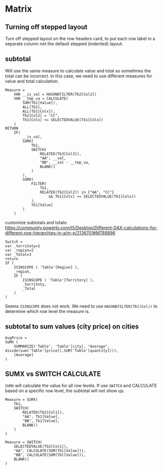 # Matrix

## Turning off stepped layout
Turn off stepped layout on the row headers card, to put each row label in a separate column not the default stepped (indented) layout.

## subtotal
Will use the same measure to calculate value and total so sometimes the total can be incorrect. In this case, we need to use different measures for value and total calculation.
```
Measure = 
    VAR __is_val = HASONEFILTER(Tb2[Col2])
    VAR __tmp_va = CALCULATE(
        SUM(Tb1[Value]), 
        ALL(Tb2),
        ALL(Tb1[Colx]),        
        Tb2[Col2] = "CC",
        Tb1[Colx] <= SELECTEDVALUE(Tb1[Colx])
    )    
RETURN    
    IF(
        __is_val,
        SUMX(
            Tb1,
            SWITCH(
                RELATED(Tb3[Col3]),
                "AA", __val,
                "BB", __val - __tmp_va,
                BLANK()
            )
        ),
        SUMX(
            FILTER(
                Tb1, 
                RELATED(Tb2[Col2]) in {"AA", "CC"}
                    && Tb1[Colx] <= SELECTEDVALUE(Tb1[Colx])
            ),
            Tb1[Value]
        )
    )
```

customize subtotals and totals:
https://community.powerbi.com/t5/Desktop/Different-DAX-calculations-for-different-row-hierarchies-in-a/m-p/2136701#M788896
```
Switch = 
var _territoty=1
var _region=2
var _Total=3
return 
IF (
    ISINSCOPE ( 'Table'[Region] ),
    _region,
    IF (
        ISINSCOPE ( 'Table'[Territory] ), 
        _territoty, 
        _Total
    )
)
```

Seems `ISINSCOPE` does not work. We need to use `HASONEFILTER(Tbl(Col))` to determine which row level the measure is.

## subtotal to sum values (city price) on cities
```
AvgPrice = 
SUMX (
    SUMMARIZE('Table', 'Table'[city], "Average", divide(sum('Table'[price]),SUM('Table'[quantity]))),
    [Average]
)
```

## SUMX vs SWITCH CALCULATE
`SUMX` will calculate the value for all row levels. If use `SWITCH` and CALCULATE based on a specific row level, the subtotal will not show up.
```
Measure = SUMX(
    Tb1,
    SWITCH(
        RELATED(Tb2[Col1]),
        "AA", Tb1[Value],
        "BB", Tb1[Value],
        BLANK()
    )
)

Measure = SWITCH(
    SELECTEDVALUE(Tb2[Col1]),
    "AA", CALCULATE(SUM(Tbl[Value])),
    "BB", CALCULATE(SUM(Tbl[Value])),
    BLANK()
)
```
